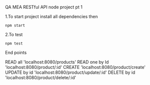 QA MEA RESTful API node project pt 1


1.To start project install all dependencies then

```npm start```

2.To test

```npm test```


End points


READ all 'localhost:8080/products'
READ one by Id 'localhost:8080/product/:id'
CREATE 'localhost:8080/product/create'
UPDATE by id 'localhost:8080/product/update/:id'
DELETE by id 'localhost:8080/product/delete/:id'
